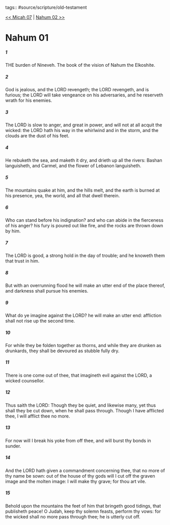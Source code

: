 tags:: #source/scripture/old-testament

[<< Micah 07](old-testament/33_Micah/Micah_07.md) | [Nahum 02 >>](old-testament/34_Nahum/Nahum_02.md)

# Nahum 01

##### 1

THE burden of Nineveh. The book of the vision of Nahum the Elkoshite.

##### 2

God is jealous, and the LORD revengeth; the LORD revengeth, and is furious; the LORD will take vengeance on his adversaries, and he reserveth wrath for his enemies.

##### 3

The LORD is slow to anger, and great in power, and will not at all acquit the wicked: the LORD hath his way in the whirlwind and in the storm, and the clouds are the dust of his feet.

##### 4

He rebuketh the sea, and maketh it dry, and drieth up all the rivers: Bashan languisheth, and Carmel, and the flower of Lebanon languisheth.

##### 5

The mountains quake at him, and the hills melt, and the earth is burned at his presence, yea, the world, and all that dwell therein.

##### 6

Who can stand before his indignation? and who can abide in the fierceness of his anger? his fury is poured out like fire, and the rocks are thrown down by him.

##### 7

The LORD is good, a strong hold in the day of trouble; and he knoweth them that trust in him.

##### 8

But with an overrunning flood he will make an utter end of the place thereof, and darkness shall pursue his enemies.

##### 9

What do ye imagine against the LORD? he will make an utter end: affliction shall not rise up the second time.

##### 10

For while they be folden together as thorns, and while they are drunken as drunkards, they shall be devoured as stubble fully dry.

##### 11

There is one come out of thee, that imagineth evil against the LORD, a wicked counsellor.

##### 12

Thus saith the LORD: Though they be quiet, and likewise many, yet thus shall they be cut down, when he shall pass through. Though I have afflicted thee, I will afflict thee no more.

##### 13

For now will I break his yoke from off thee, and will burst thy bonds in sunder.

##### 14

And the LORD hath given a commandment concerning thee, that no more of thy name be sown: out of the house of thy gods will I cut off the graven image and the molten image: I will make thy grave; for thou art vile.

##### 15

Behold upon the mountains the feet of him that bringeth good tidings, that publisheth peace! O Judah, keep thy solemn feasts, perform thy vows: for the wicked shall no more pass through thee; he is utterly cut off.

